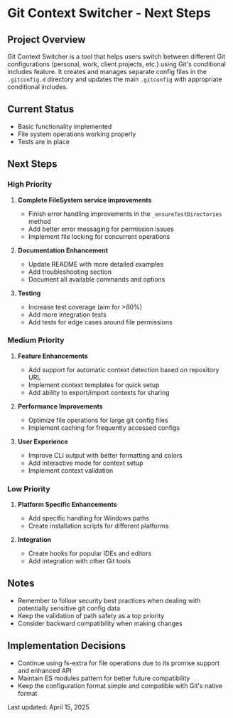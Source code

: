 # Git Context Switcher - Next Steps

## Project Overview

Git Context Switcher is a tool that helps users switch between different Git configurations (personal, work, client projects, etc.) using Git's conditional includes feature. It creates and manages separate config files in the `.gitconfig.d` directory and updates the main `.gitconfig` with appropriate conditional includes.

## Current Status

- Basic functionality implemented
- File system operations working properly
- Tests are in place

## Next Steps

### High Priority

1. **Complete FileSystem service improvements**

   - Finish error handling improvements in the `_ensureTestDirectories` method
   - Add better error messaging for permission issues
   - Implement file locking for concurrent operations

2. **Documentation Enhancement**

   - Update README with more detailed examples
   - Add troubleshooting section
   - Document all available commands and options

3. **Testing**
   - Increase test coverage (aim for >80%)
   - Add more integration tests
   - Add tests for edge cases around file permissions

### Medium Priority

1. **Feature Enhancements**

   - Add support for automatic context detection based on repository URL
   - Implement context templates for quick setup
   - Add ability to export/import contexts for sharing

2. **Performance Improvements**

   - Optimize file operations for large git config files
   - Implement caching for frequently accessed configs

3. **User Experience**
   - Improve CLI output with better formatting and colors
   - Add interactive mode for context setup
   - Implement context validation

### Low Priority

1. **Platform Specific Enhancements**

   - Add specific handling for Windows paths
   - Create installation scripts for different platforms

2. **Integration**
   - Create hooks for popular IDEs and editors
   - Add integration with other Git tools

## Notes

- Remember to follow security best practices when dealing with potentially sensitive git config data
- Keep the validation of path safety as a top priority
- Consider backward compatibility when making changes

## Implementation Decisions

- Continue using fs-extra for file operations due to its promise support and enhanced API
- Maintain ES modules pattern for better future compatibility
- Keep the configuration format simple and compatible with Git's native format

Last updated: April 15, 2025
